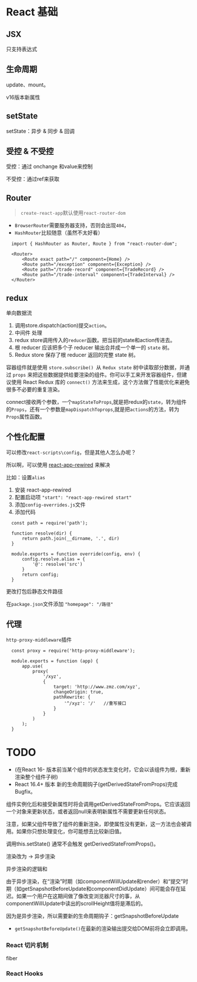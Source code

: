 # React 基础

## JSX

只支持表达式

## 生命周期

update、mount。

v16版本新属性

## setState

setState：异步 & 同步 & 回调

## 受控 & 不受控

受控：通过 onchange 和value来控制

不受控：通过ref来获取

## Router

> `create-react-app`默认使用`react-router-dom`

* `BrowserRouter`需要服务器支持，否则会出现`404`，
* `HashRouter`比较随意（虽然不太好看）

```
  import { HashRouter as Router, Route } from "react-router-dom";

  <Router>
      <Route exact path="/" component={Home} />
      <Route path="/exception" component={Exception} />
      <Route path="/trade-record" component={TradeRecord} />
      <Route path="/trade-interval" component={TradeInterval} />
  </Router>
```

## redux

单向数据流
1. 调用store.dispatch(action)提交`action`。
2. 中间件 处理
3. redux store调用传入的`reducer`函数。把当前的state和action传进去。
4. 根 reducer 应该把多个子 reducer 输出合并成一个单一的 `state` 树。
5. Redux store 保存了根 reducer 返回的完整 state 树。


容器组件就是使用 `store.subscribe() `从 `Redux state` 树中读取部分数据，并通过 `props` 来把这些数据提供给要渲染的组件。你可以手工来开发容器组件，但建议使用 React Redux 库的 `connect()` 方法来生成，这个方法做了性能优化来避免很多不必要的重复渲染。

connect接收两个参数，一个`mapStateToProps`,就是把redux的`state`，转为组件的`Props`，还有一个参数是`mapDispatchToprops`,就是把`actions`的方法，转为`Props`属性函数。



## 个性化配置

可以修改`react-scripts\config`，但是其他人怎么办呢？

所以啊，可以使用 [react-app-rewired](https://github.com/timarney/react-app-rewired) 来解决

比如：设置`alias`
1. 安装 react-app-rewired
2. 配置启动项 `"start": "react-app-rewired start"`
3. 添加`config-overrides.js`文件
4. 添加代码
  ```
    const path = require('path');

    function resolve(dir) {
        return path.join(__dirname, '.', dir)
    }
    
    module.exports = function override(config, env) {
        config.resolve.alias = {
            '@': resolve('src')
        }
        return config;
    }
  ```


更改打包后静态文件路径

在`package.json`文件添加 `"homepage": "/路径"`


## 代理

`http-proxy-middleware`插件

```
  const proxy = require('http-proxy-middleware');

  module.exports = function (app) {
      app.use(
          proxy(
              '/xyz',
              {
                  target: 'http://www.zmz.com/xyz',
                  changeOrigin: true,
                  pathRewrite: {
                      '^/xyz': '/'   //重写接口
                  }
              }
          )
      );
  }
```

# TODO

* (在React 16- 版本前当某个组件的状态发生变化时，它会以该组件为根，重新渲染整个组件子树)
* React 16.4+ 版本 新的生命周期钩子(getDerivedStateFromProps)完成Bugfix。

组件实例化后和接受新属性时将会调用getDerivedStateFromProps。它应该返回一个对象来更新状态，或者返回null来表明新属性不需要更新任何状态。

注意，如果父组件导致了组件的重新渲染，即使属性没有更新，这一方法也会被调用。如果你只想处理变化，你可能想去比较新旧值。

调用this.setState() 通常不会触发 getDerivedStateFromProps()。


渲染改为 -> 异步渲染

异步渲染的逻辑和

由于异步渲染，在“渲染”时期（如componentWillUpdate和render）和“提交”时期（如getSnapshotBeforeUpdate和componentDidUpdate）间可能会存在延迟。如果一个用户在这期间做了像改变浏览器尺寸的事，从componentWillUpdate中读出的scrollHeight值将是滞后的。

因为是异步渲染，所以需要新的生命周期钩子：getSnapshotBeforeUpdate
  * `getSnapshotBeforeUpdate()`在最新的渲染输出提交给DOM前将会立即调用。

### React 切片机制

fiber

### React Hooks


